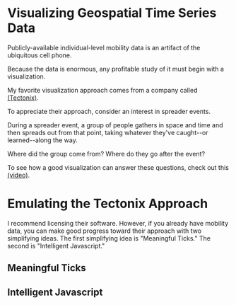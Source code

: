 # Visualizing Geospatial Time Series Data

Publicly-available individual-level mobility data is an artifact of the ubiquitous cell phone.  

Because the data is enormous, any profitable study of it must begin with a visualization.

My favorite visualization approach comes from a company called [(Tectonix)](https://www.tectonix.com/).

To appreciate their approach, consider an interest in spreader events.

During a spreader event, a group of people gathers in space and time and then spreads out from that point, taking whatever they've caught--or learned--along the way.  

Where did the group come from?  Where do they go after the event?

To see how a good visualization can answer these questions, check out this [(video)](https://twitter.com/tectonixgeo/status/1242628347034767361).

# Emulating the Tectonix Approach

I recommend licensing their software.  However, if you already have mobility data, you can make good progress toward their approach with two simplifying ideas.  The first simplifying idea is "Meaningful Ticks."  The second is "Intelligent Javascript."

## Meaningful Ticks

## Intelligent Javascript

 

